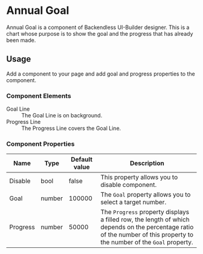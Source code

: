 # Annual Goal

Annual Goal is a component of Backendless UI-Builder designer. This is a chart whose purpose is to show the goal and the progress that has already been made.

## Usage

Add a component to your page and add goal and progress properties to the component.

### Component Elements

<dl>
<dt>Goal Line</dt>
<dd>The Goal Line is on background.</dd>
<dt>Progress Line</dt>
<dd>The Progress Line covers the Goal Line.</dd>
</dl>

### Component Properties

  Name                     | Type       | Default value        | Description
 --------------------------|------------|----------------------|-------------------------------------------------------------------------------------
  Disable                  | bool       | false                | This property allows you to disable component.
  Goal                     | number     | 100000               | The `Goal` property allows you to select a target number.
  Progress                 | number     | 50000                | The `Progress` property displays a filled row, the length of which depends on the percentage ratio of the number of this property to the number of the `Goal` property.
